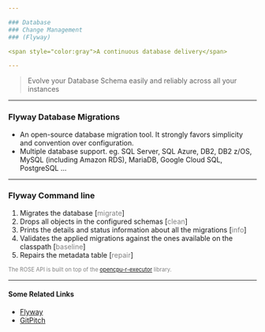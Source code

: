 ```yaml
---

### Database
### Change Management
### (Flyway)

<span style="color:gray">A continuous database delivery</span>

---
```


> Evolve your Database Schema easily and
> reliably across all your instances

---

### Flyway Database Migrations

  - An open-source database migration tool. It strongly favors simplicity and convention over configuration.
  - Multiple database support. eg. SQL Server, SQL Azure, DB2, DB2 z/OS, MySQL (including Amazon RDS), MariaDB, Google Cloud SQL, PostgreSQL ...

---

### Flyway Command line

<ol>
<li class="fragment" data-fragment-index="1">Migrates the database [<span style="color:gray">migrate</span>]</li>
<li class="fragment" data-fragment-index="2">Drops all objects in the configured schemas [<span style="color:gray">clean</span>]</li>
<li class="fragment" data-fragment-index="3">Prints the details and status information about all the migrations [<span style="color:gray">info</span>]</li>
<li class="fragment" data-fragment-index="4">Validates the applied migrations against the ones available on the classpath [<span style="color:gray">baseline</span>]</li>
<li class="fragment" data-fragment-index="5">Repairs the metadata table [<span style="color:gray">repair</span>]</li>
</ol>

<span class="fragment" data-fragment-index="6" style="font-size: 0.8em; color:gray">The ROSE API is built on top of the <a target="_blank" href="https://github.com/onetapbeyond/opencpu-r-executor">opencpu-r-executor</a> library.</span>

---

#### Some Related Links

- [Flyway](https://flywaydb.org)
- [GitPitch](https://gitpitch.com)
